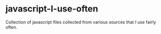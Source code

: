 javascript-I-use-often
======================

Collection of javascript files collected from various sources that I use fairly often.
